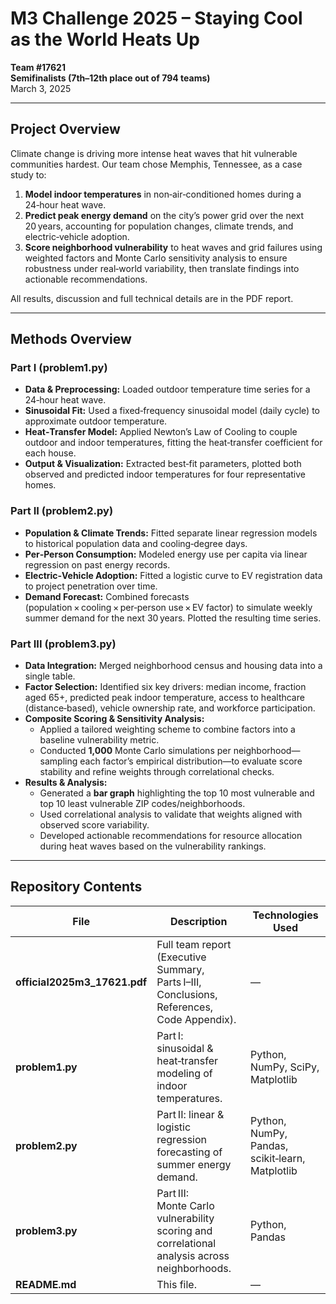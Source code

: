 # M3 Challenge 2025 – Staying Cool as the World Heats Up

**Team #17621**  
**Semifinalists (7th–12th place out of 794 teams)**  
March 3, 2025

---

## Project Overview

Climate change is driving more intense heat waves that hit vulnerable communities hardest. Our team chose Memphis, Tennessee, as a case study to:

1. **Model indoor temperatures** in non‑air‑conditioned homes during a 24‑hour heat wave.  
2. **Predict peak energy demand** on the city’s power grid over the next 20 years, accounting for population changes, climate trends, and electric‑vehicle adoption.  
3. **Score neighborhood vulnerability** to heat waves and grid failures using weighted factors and Monte Carlo sensitivity analysis to ensure robustness under real‑world variability, then translate findings into actionable recommendations.

All results, discussion and full technical details are in the PDF report.

---

## Methods Overview

### Part I (problem1.py)
- **Data & Preprocessing:** Loaded outdoor temperature time series for a 24‑hour heat wave.  
- **Sinusoidal Fit:** Used a fixed‑frequency sinusoidal model (daily cycle) to approximate outdoor temperature.  
- **Heat‑Transfer Model:** Applied Newton’s Law of Cooling to couple outdoor and indoor temperatures, fitting the heat‑transfer coefficient for each house.  
- **Output & Visualization:** Extracted best‑fit parameters, plotted both observed and predicted indoor temperatures for four representative homes.

### Part II (problem2.py)
- **Population & Climate Trends:** Fitted separate linear regression models to historical population data and cooling‑degree days.  
- **Per‑Person Consumption:** Modeled energy use per capita via linear regression on past energy records.  
- **Electric‑Vehicle Adoption:** Fitted a logistic curve to EV registration data to project penetration over time.  
- **Demand Forecast:** Combined forecasts (population × cooling × per‑person use × EV factor) to simulate weekly summer demand for the next 30 years. Plotted the resulting time series.

### Part III (problem3.py)
- **Data Integration:** Merged neighborhood census and housing data into a single table.  
- **Factor Selection:** Identified six key drivers: median income, fraction aged 65+, predicted peak indoor temperature, access to healthcare (distance‑based), vehicle ownership rate, and workforce participation.  
- **Composite Scoring & Sensitivity Analysis:**  
  - Applied a tailored weighting scheme to combine factors into a baseline vulnerability metric.  
  - Conducted **1,000** Monte Carlo simulations per neighborhood—sampling each factor’s empirical distribution—to evaluate score stability and refine weights through correlational checks.  
- **Results & Analysis:**  
  - Generated a **bar graph** highlighting the top 10 most vulnerable and top 10 least vulnerable ZIP codes/neighborhoods.  
  - Used correlational analysis to validate that weights aligned with observed score variability.  
  - Developed actionable recommendations for resource allocation during heat waves based on the vulnerability rankings.

---

## Repository Contents

| File                         | Description                                                                                   | Technologies Used                                  |
|------------------------------|-----------------------------------------------------------------------------------------------|----------------------------------------------------|
| **official2025m3_17621.pdf** | Full team report (Executive Summary, Parts I–III, Conclusions, References, Code Appendix).     | —                                                  |
| **problem1.py**         | Part I: sinusoidal & heat‑transfer modeling of indoor temperatures.                           | Python, NumPy, SciPy, Matplotlib                   |
| **problem2.py**        | Part II: linear & logistic regression forecasting of summer energy demand.                   | Python, NumPy, Pandas, scikit‑learn, Matplotlib     |
| **problem3.py**         | Part III: Monte Carlo vulnerability scoring and correlational analysis across neighborhoods.   | Python, Pandas                                    |
| **README.md**                | This file.                                                                                    | —                                                  |
